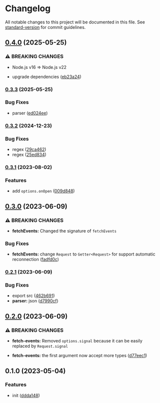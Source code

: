 # Changelog

All notable changes to this project will be documented in this file. See [standard-version](https://github.com/conventional-changelog/standard-version) for commit guidelines.

## [0.4.0](https://github.com/BlackGlory/extra-sse/compare/v0.3.3...v0.4.0) (2025-05-25)


### ⚠ BREAKING CHANGES

* Node.js v16 => Node.js v22

* upgrade dependencies ([eb23a24](https://github.com/BlackGlory/extra-sse/commit/eb23a24b4a145f0f2c334ea63baf30a6ce71fd45))

### [0.3.3](https://github.com/BlackGlory/extra-sse/compare/v0.3.2...v0.3.3) (2025-05-25)


### Bug Fixes

* parser ([ed024ee](https://github.com/BlackGlory/extra-sse/commit/ed024ee63a4155f461fec7596059aab4eb35d980))

### [0.3.2](https://github.com/BlackGlory/extra-sse/compare/v0.3.1...v0.3.2) (2024-12-23)


### Bug Fixes

* regex ([29ca462](https://github.com/BlackGlory/extra-sse/commit/29ca462c99cabba28b22a61b54d14e117d0629e1))
* regex ([25ed834](https://github.com/BlackGlory/extra-sse/commit/25ed8347ebd444a4496caf87aaf00e29fe4cc89a))

### [0.3.1](https://github.com/BlackGlory/extra-sse/compare/v0.3.0...v0.3.1) (2023-08-02)


### Features

* add `options.onOpen` ([009d848](https://github.com/BlackGlory/extra-sse/commit/009d848a8fbe34f66961d8d752ae6d72af444914))

## [0.3.0](https://github.com/BlackGlory/extra-sse/compare/v0.2.1...v0.3.0) (2023-06-09)


### ⚠ BREAKING CHANGES

* **fetchEvents:** Changed the signature of `fetchEvents`

### Bug Fixes

* **fetchEvents:** change `Request` to `Getter<Request>` for support automatic reconnection ([fadfd0c](https://github.com/BlackGlory/extra-sse/commit/fadfd0ccedee40eb88a311ef4acaa5cb89528483))

### [0.2.1](https://github.com/BlackGlory/extra-sse/compare/v0.2.0...v0.2.1) (2023-06-09)


### Bug Fixes

* export src ([462b691](https://github.com/BlackGlory/extra-sse/commit/462b691f1fa9a9bb95b465023bbbf24233bb7014))
* **parser:** json ([d7990cf](https://github.com/BlackGlory/extra-sse/commit/d7990cf0d30713606e7fbff7fd26ade179383362))

## [0.2.0](https://github.com/BlackGlory/extra-sse/compare/v0.1.0...v0.2.0) (2023-06-09)


### ⚠ BREAKING CHANGES

* **fetch-events:** Removed `options.signal` because it can be easily replaced by
`Request.signal`

* **fetch-events:** the first argument now accept more types ([d77eec1](https://github.com/BlackGlory/extra-sse/commit/d77eec1821b636669f4783bd8dcb8467efaec52c))

## 0.1.0 (2023-05-04)


### Features

* init ([ddda148](https://github.com/BlackGlory/extra-sse/commit/ddda1482bc75a6eecab9a8e997e04c8ddc611686))
